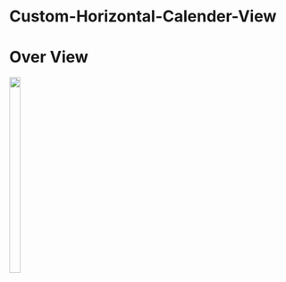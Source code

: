 # Custom-Horizontal-Calender-View

# Over View

<img src="https://user-images.githubusercontent.com/48696824/157301796-25eb5092-f07a-4490-9dc8-2f15f2a4cdab.gif" width=20% height=30%>

